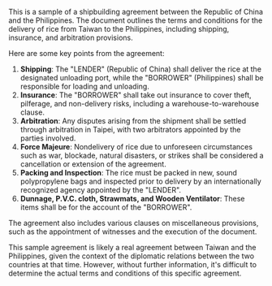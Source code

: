 This is a sample of a shipbuilding agreement between the Republic of China and the Philippines. The document outlines the terms and conditions for the delivery of rice from Taiwan to the Philippines, including shipping, insurance, and arbitration provisions.

Here are some key points from the agreement:

1. **Shipping**: The "LENDER" (Republic of China) shall deliver the rice at the designated unloading port, while the "BORROWER" (Philippines) shall be responsible for loading and unloading.
2. **Insurance**: The "BORROWER" shall take out insurance to cover theft, pilferage, and non-delivery risks, including a warehouse-to-warehouse clause.
3. **Arbitration**: Any disputes arising from the shipment shall be settled through arbitration in Taipei, with two arbitrators appointed by the parties involved.
4. **Force Majeure**: Nondelivery of rice due to unforeseen circumstances such as war, blockade, natural disasters, or strikes shall be considered a cancellation or extension of the agreement.
5. **Packing and Inspection**: The rice must be packed in new, sound polypropylene bags and inspected prior to delivery by an internationally recognized agency appointed by the "LENDER".
6. **Dunnage, P.V.C. cloth, Strawmats, and Wooden Ventilator**: These items shall be for the account of the "BORROWER".

The agreement also includes various clauses on miscellaneous provisions, such as the appointment of witnesses and the execution of the document.

This sample agreement is likely a real agreement between Taiwan and the Philippines, given the context of the diplomatic relations between the two countries at that time. However, without further information, it's difficult to determine the actual terms and conditions of this specific agreement.